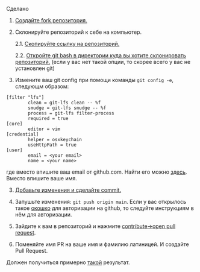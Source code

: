 Сделано


1. [Создайте fork репозитория.](https://user-images.githubusercontent.com/35418986/170212411-0a19bb1d-e2ff-47e7-979e-6eae098f222b.png)

2. Склонируйте репозиторий к себе на компьютер.

    2.1. [Скопируйте ссылку на репозиторий.](https://user-images.githubusercontent.com/35418986/170212811-01da4207-e911-4569-8594-4d43eba02d1f.png)

    2.2. [Откройте git bash в директории куда вы хотите склонировать репозиторий.](https://user-images.githubusercontent.com/35418986/170213533-6d1d6f2b-e173-4a77-92b0-3ea214c8dfb9.png) (если у вас нет такой опции, то скорее всего у вас не установлен git)

3. Измените ваш git config при помощи команды `git config -e`, следующм образом:

```
[filter "lfs"]
        clean = git-lfs clean -- %f
        smudge = git-lfs smudge -- %f
        process = git-lfs filter-process
        required = true
[core]
        editor = vim
[credential]
        helper = osxkeychain
        useHttpPath = true
[user]
        email = <your email>
        name = <your name>
```

где вместо <your email> впишите ваш email от github.com. Найти его можно [здесь](https://user-images.githubusercontent.com/35418986/170214607-1a2b6e37-010b-4179-a1dd-86451c3fad7a.png). Вместо <your name> впишите ваше имя.

3. [Добавьте изменения и сделайте commit.](https://user-images.githubusercontent.com/35418986/170215646-afd36f28-f22d-4172-9ae9-8cebe08b38ae.png)
  
4. Запушьте изменения: `git push origin main`. Если у вас открылось такое [окошко](https://user-images.githubusercontent.com/35418986/170215761-5e7227fc-820b-4482-9621-34514ec6751a.png) для авторизации на github, то следуйте инструкциям в нём для авторизации.

5. Зайдите к вам в репозиторий и нажмите [contribute->open pull request](https://user-images.githubusercontent.com/35418986/170219883-bb788e65-c3cd-412a-b7a1-4a7a0cc74a6b.png).

6. Поменяйте имя PR на ваше имя и фамилию латиницей. И создайте Pull Request.

Должен получиться примерно [такой](https://user-images.githubusercontent.com/35418986/170220429-2f5c77c7-dfb5-4281-b6a0-1306c946a083.png) результат.
